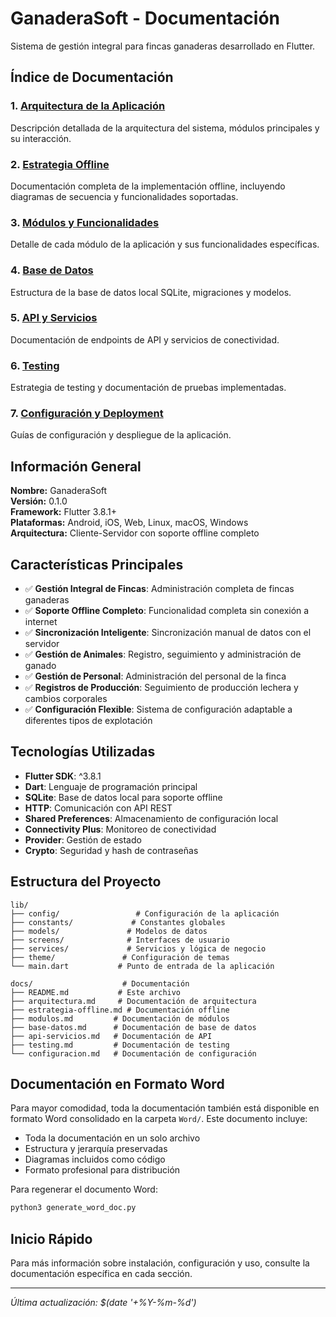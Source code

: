 # GanaderaSoft - Documentación

Sistema de gestión integral para fincas ganaderas desarrollado en Flutter.

## Índice de Documentación

### 1. [Arquitectura de la Aplicación](./arquitectura.md)
Descripción detallada de la arquitectura del sistema, módulos principales y su interacción.

### 2. [Estrategia Offline](./estrategia-offline.md)
Documentación completa de la implementación offline, incluyendo diagramas de secuencia y funcionalidades soportadas.

### 3. [Módulos y Funcionalidades](./modulos.md)
Detalle de cada módulo de la aplicación y sus funcionalidades específicas.

### 4. [Base de Datos](./base-datos.md)
Estructura de la base de datos local SQLite, migraciones y modelos.

### 5. [API y Servicios](./api-servicios.md)
Documentación de endpoints de API y servicios de conectividad.

### 6. [Testing](./testing.md)
Estrategia de testing y documentación de pruebas implementadas.

### 7. [Configuración y Deployment](./configuracion.md)
Guías de configuración y despliegue de la aplicación.

## Información General

**Nombre:** GanaderaSoft  
**Versión:** 0.1.0  
**Framework:** Flutter 3.8.1+  
**Plataformas:** Android, iOS, Web, Linux, macOS, Windows  
**Arquitectura:** Cliente-Servidor con soporte offline completo  

## Características Principales

- ✅ **Gestión Integral de Fincas**: Administración completa de fincas ganaderas
- ✅ **Soporte Offline Completo**: Funcionalidad completa sin conexión a internet
- ✅ **Sincronización Inteligente**: Sincronización manual de datos con el servidor
- ✅ **Gestión de Animales**: Registro, seguimiento y administración de ganado
- ✅ **Gestión de Personal**: Administración del personal de la finca
- ✅ **Registros de Producción**: Seguimiento de producción lechera y cambios corporales
- ✅ **Configuración Flexible**: Sistema de configuración adaptable a diferentes tipos de explotación

## Tecnologías Utilizadas

- **Flutter SDK**: ^3.8.1
- **Dart**: Lenguaje de programación principal
- **SQLite**: Base de datos local para soporte offline
- **HTTP**: Comunicación con API REST
- **Shared Preferences**: Almacenamiento de configuración local
- **Connectivity Plus**: Monitoreo de conectividad
- **Provider**: Gestión de estado
- **Crypto**: Seguridad y hash de contraseñas

## Estructura del Proyecto

```
lib/
├── config/                 # Configuración de la aplicación
├── constants/             # Constantes globales
├── models/               # Modelos de datos
├── screens/              # Interfaces de usuario
├── services/             # Servicios y lógica de negocio
├── theme/               # Configuración de temas
└── main.dart           # Punto de entrada de la aplicación

docs/                    # Documentación
├── README.md           # Este archivo
├── arquitectura.md     # Documentación de arquitectura
├── estrategia-offline.md # Documentación offline
├── modulos.md         # Documentación de módulos
├── base-datos.md      # Documentación de base de datos
├── api-servicios.md   # Documentación de API
├── testing.md         # Documentación de testing
└── configuracion.md   # Documentación de configuración
```

## Documentación en Formato Word

Para mayor comodidad, toda la documentación también está disponible en formato Word consolidado en la carpeta `Word/`. Este documento incluye:

- Toda la documentación en un solo archivo
- Estructura y jerarquía preservadas
- Diagramas incluidos como código
- Formato profesional para distribución

Para regenerar el documento Word:
```bash
python3 generate_word_doc.py
```

## Inicio Rápido

Para más información sobre instalación, configuración y uso, consulte la documentación específica en cada sección.

---

*Última actualización: $(date '+%Y-%m-%d')*